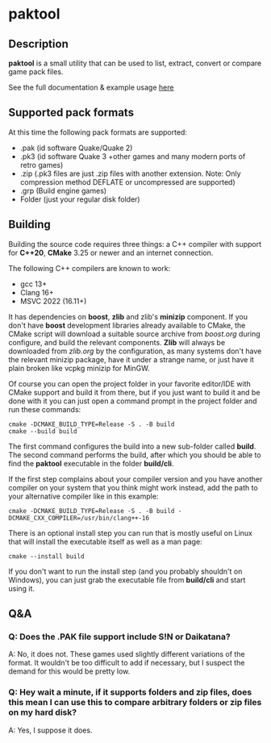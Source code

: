 # paktool

## Description
**paktool** is a small utility that can be used to list, extract, convert or compare game pack files.

See the full documentation & example usage [here](cli/readme.md)

## Supported pack formats
At this time the following pack formats are supported:

* .pak (id software Quake/Quake 2)
* .pk3 (id software Quake 3 +other games and many modern ports of retro games)
* .zip (.pk3 files are just .zip files with another extension. Note: Only compression method DEFLATE or uncompressed are supported)
* .grp (Build engine games)
* Folder (just your regular disk folder)

## Building
Building the source code requires three things: a C++ compiler with support for **C++20**, **CMake** 3.25 or newer and an internet connection.

The following C++ compilers are known to work:

* gcc 13+
* Clang 16+
* MSVC 2022 (16.11+)

It has dependencies on **boost**, **zlib** and zlib's **minizip** component. If you don't have **boost** development libraries already available to CMake, the CMake script will download a suitable source archive from *boost.org* during configure, and build the relevant components. **Zlib** will always be downloaded from *zlib.org* by the configuration, as many systems don't have the relevant minizip package, have it under a strange name, or just have it plain broken like vcpkg minizip for MinGW.

Of course you can open the project folder in your favorite editor/IDE with CMake support and build it from there, but if you just want to build it and be done with it you can just open a command prompt in the project folder and run these commands:

```
cmake -DCMAKE_BUILD_TYPE=Release -S . -B build
cmake --build build
```
The first command configures the build into a new sub-folder called **build**. The second command performs the build, after which you should be able to find the **paktool** executable in the folder **build/cli**.

If the first step complains about your compiler version and you have another compiler on your system that you think might work instead, add the path to your alternative compiler like in this example:

```
cmake -DCMAKE_BUILD_TYPE=Release -S . -B build -DCMAKE_CXX_COMPILER=/usr/bin/clang++-16
```

There is an optional install step you can run that is mostly useful on Linux that will install the executable itself as well as a man page:
```
cmake --install build
```
If you don't want to run the install step (and you probably shouldn't on Windows), you can just grab the executable file from **build/cli** and start using it.

## Q&A
### Q: Does the .PAK file support include S!N or Daikatana?
A: No, it does not. These games used slightly different variations of the format. It wouldn't be too difficult to add if necessary, but I suspect the demand for this would be pretty low.

### Q: Hey wait a minute, if it supports folders and zip files, does this mean I can use this to compare arbitrary folders or zip files on my hard disk?
A: Yes, I suppose it does.